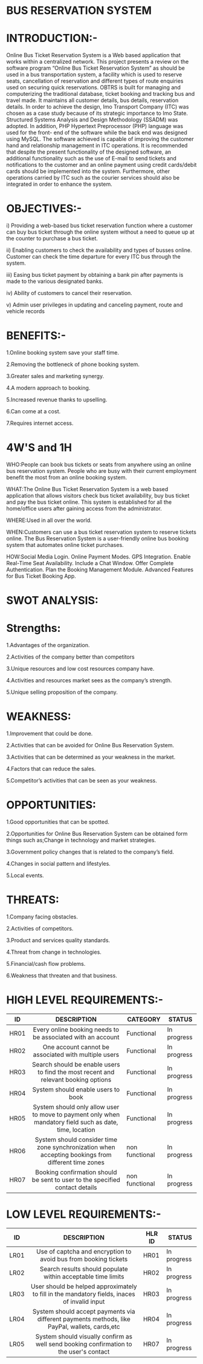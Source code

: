 # BUS RESERVATION SYSTEM
# INTRODUCTION:-
Online Bus Ticket Reservation System is a Web based application that works within a 
centralized network. This project presents a review on the software program “Online Bus Ticket 
Reservation System” as should be used in a bus transportation system, a facility which is used to 
reserve seats, cancellation of reservation and different types of route enquiries used on securing 
quick reservations. OBTRS is built for managing and computerizing the traditional database, 
ticket booking and tracking bus and travel made. It maintains all customer details, bus details, 
reservation details. In order to achieve the design, Imo Transport Company (ITC) was chosen as 
a case study because of its strategic importance to Imo State. Structured Systems Analysis and 
Design Methodology (SSADM) was adopted. In addition, PHP Hypertext Preprocessor (PHP) 
language was used for the front- end of the software while the back end was designed using 
MySQL. The software achieved is capable of improving the customer hand and relationship 
management in ITC operations. It is recommended that despite the present functionality of the 
designed software, an additional functionality such as the use of E-mail to send tickets and 
notifications to the customer and an online payment using credit cards/debit cards should be 
implemented into the system. Furthermore, other operations carried by ITC such as the courier 
services should also be integrated in order to enhance the system.

# OBJECTIVES:-
i) Providing a web-based bus ticket reservation function where a customer can 
buy bus ticket through the online system without a need to queue up at the 
counter to purchase a bus ticket.

ii) Enabling customers to check the availability and types of busses online. 
Customer can check the time departure for every ITC bus through the 
system.

iii) Easing bus ticket payment by obtaining a bank pin after payments is made to 
the various designated banks. 

iv) Ability of customers to cancel their reservation.

v) Admin user privileges in updating and canceling payment, route and vehicle 
records

# BENEFITS:-
1.Online booking system save your staff time.

2.Removing the bottleneck of phone booking system.

3.Greater sales and marketing synergy.

4.A modern approach to booking.

5.Increased revenue thanks to upselling.

6.Can come at a cost.

7.Requires internet access.

# 4W'S and 1H
WHO:People can book bus tickets or seats from anywhere using an online bus reservation system. People who are busy with their current employment benefit the most from an online booking system.

WHAT:The Online Bus Ticket Reservation System is a web based application that allows visitors check bus ticket availability, buy bus ticket and pay the bus ticket online.  This system is established for all the home/office users after gaining access from the administrator.

WHERE:Used in all over the world.

WHEN:Customers can use a bus ticket reservation system to reserve tickets online. The Bus Reservation System is a user-friendly online bus booking system that automates online ticket purchases.

HOW:Social Media Login.
Online Payment Modes.
GPS Integration.
Enable Real-Time Seat Availability.
Include a Chat Window.
Offer Complete Authentication.
Plan the Booking Management Module.
Advanced Features for Bus Ticket Booking App.
# SWOT ANALYSIS:

# Strengths:

1.Advantages of the organization.

2.Activities of the company better than competitors

3.Unique resources and low cost resources company have.

4.Activities and resources market sees as the company’s strength.

5.Unique selling proposition of the company.

# WEAKNESS:

1.Improvement that could be done.

2.Activities that can be avoided for Online Bus Reservation System.

3.Activities that can be determined as your weakness in the market.

4.Factors that can reduce the sales.

5.Competitor’s activities that can be seen as your weakness.


# OPPORTUNITIES:

1.Good opportunities that can be spotted.

2.Opportunities for Online Bus Reservation System can be obtained form things such as;Change in technology and market strategies.

3.Government policy changes that is related to the company’s field.

4.Changes in social pattern and lifestyles.

5.Local events.

# THREATS:

1.Company facing obstacles.

2.Activities of competitors.

3.Product and services quality standards.

4.Threat from change in technologies.

5.Financial/cash flow problems.

6.Weakness that threaten and that business.

# HIGH LEVEL REQUIREMENTS:-

|  ID  |                                                DESCRIPTION                                               | CATEGORY       | STATUS      |
|:----:|:--------------------------------------------------------------------------------------------------------:|----------------|-------------|
| HR01 | Every online booking needs to be associated with an account                                              | Functional     | In progress |
| HR02 | One account cannot be associated with multiple users                                                     | Functional     | In progress |
| HR03 | Search should be enable users to find the most recent and relevant booking options                       | Functional     | In progress |
| HR04 | System should enable users to book                                                                       | Functional     | In progress |
| HR05 | System should only allow user to move to payment only when mandatory field such as date, time, location  | Functional     | In progress |
| HR06 | System should consider time zone synchronization when accepting bookings from different time zones       | non functional | In progress |
| HR07 | Booking confirmation should be sent to user to the specified contact details                             | non functional | In progress |
# LOW LEVEL REQUIREMENTS:-
|  ID  |                                          DESCRIPTION                                          | HLR ID | STATUS      |
|:----:|:---------------------------------------------------------------------------------------------:|--------|-------------|
| LR01 | Use of captcha and encryption to avoid bus from booking tickets                               | HR01   | In progress |
| LR02 | Search results should populate within acceptable time limits                                  | HR02   | In progress |
| LR03 | User should be helped approximately to fill in the mandatory fields, inaces of invalid input  | HR03   | In progress |
| LR04 | System should accept payments via different payments methods, like PayPal, wallets, cards,etc | HR04   | In progress |
| LR05 | System should visually confirm as well send booking confirmation to the user's contact        | HR07   | In progress |




